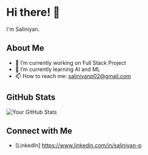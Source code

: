 # Hi there! 👋

I'm Saliniyan.

## About Me

- 🔭 I’m currently working on Full Stack Project
- 🌱 I’m currently learning AI and ML
- 📫 How to reach me: saliniyanp02@gmail.com


## GitHub Stats

![Your GitHub Stats](https://github-readme-stats.vercel.app/api?username=saliniyan&show_icons=true&theme=radical)

## Connect with Me

- [LinkedIn] https://www.linkedin.com/in/saliniyan-p
